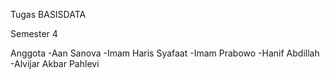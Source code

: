Tugas BASISDATA

Semester 4 

Anggota
-Aan Sanova
-Imam Haris Syafaat
-Imam Prabowo
-Hanif Abdillah
-Alvijar Akbar Pahlevi
